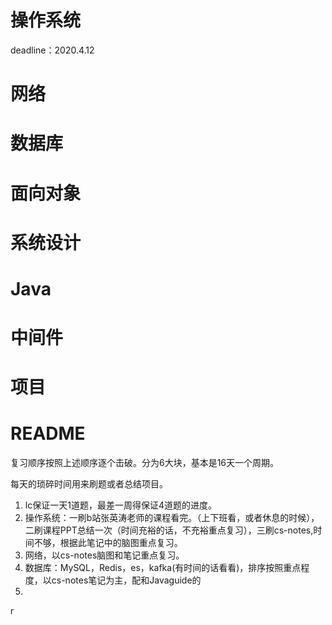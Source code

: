 # 操作系统

deadline：2020.4.12

# 网络

# 数据库

# 面向对象

# 系统设计

# Java

# 中间件

# 项目

# README

复习顺序按照上述顺序逐个击破。分为6大块，基本是16天一个周期。

每天的琐碎时间用来刷题或者总结项目。

1. lc保证一天1道题，最差一周得保证4道题的进度。
2. 操作系统：一刷b站张英涛老师的课程看完。（上下班看，或者休息的时候），二刷课程PPT总结一次（时间充裕的话，不充裕重点复习），三刷cs-notes,时间不够，根据此笔记中的脑图重点复习。
3. 网络，以cs-notes脑图和笔记重点复习。
4. 数据库：MySQL，Redis，es，kafka(有时间的话看看)，排序按照重点程度，以cs-notes笔记为主，配和Javaguide的
5. 

r